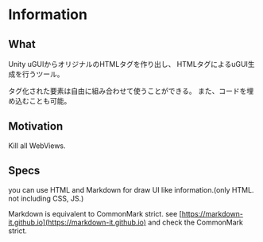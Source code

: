 # Information

## What
Unity uGUIからオリジナルのHTMLタグを作り出し、
HTMLタグによるuGUI生成を行うツール。

タグ化された要素は自由に組み合わせて使うことができる。
また、コードを埋め込むことも可能。

## Motivation
Kill all WebViews.

## Specs

you can use HTML and Markdown for draw UI like information.(only HTML. not including CSS, JS.)

Markdown is equivalent to CommonMark strict.
see [https://markdown-it.github.io](https://markdown-it.github.io) and check the CommonMark strict.

